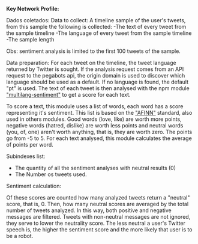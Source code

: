 **Key Network Profile:**

Dados coletados:
Data to collect:
A timeline sample of the user's tweets, from this sample the following is collected:
  -The text of every tweet from the sample timeline
  -The language of every tweet from the sample timeline
  -The sample length

Obs: sentiment analysis is limited to the first 100 tweets of the sample.

Data preparation:
For each tweet on the timeline, the tweet language returned by Twitter is sought.
If the analysis request comes from an API request to the pegabots api, the origin domain is used to discover which language should be used as a default. If no language is found, the default "pt" is used.
The text of each tweet is then analysed with the npm module ["multilang-sentiment"](https://www.npmjs.com/package/multilang-sentiment) to get a score for each text.

To score a text, this module uses a list of words, each word has a score representing it's sentiment. This list is based on the ["AFINN"](http://www2.imm.dtu.dk/pubdb/pubs/6010-full.html) standard, also used in others modules.
Good words (love, like) are worth more points, negative words (hatred, dislike) are worth less points and neutral words (you, of, one) aren't worth anything, that is, they are worth zero. The points go from -5 to 5. For each text analysed, this module calculates the average of points per word.


Subindexes list:

- The quantity of all the sentiment analyses with neutral results (0) 
- The Number os tweets used.

Sentiment calculation:

Of these scores are counted how many analyzed tweets return a "neutral" score, that is, 0. Then, how many neutral scores are averaged by the total number of tweets analyzed.
In this way, both positive and negative messages are filtered. Tweets with non-neutral messages are not ignored, they serve to lower the neutrality score.
The less neutral a user's Twitter speech is, the higher the sentiment score and the more likely that user is to be a robot.
